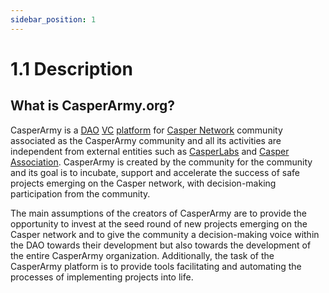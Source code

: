 ```yaml
---
sidebar_position: 1
---
```


# 1.1 Description

## What is CasperArmy.org?

CasperArmy is a <a href="https://docs.casperarmy.org/docs/PRODUCTS%20AND%20SERVICES/2.2%20DAO">DAO</a> <a href="https://docs.casperarmy.org/docs/PRODUCTS%20AND%20SERVICES/2.3%20Venture%20Capital">VC</a>  <a href="https://casper.army">platform</a> for <a href="https://casper.network">Casper Network</a> community associated as the CasperArmy community and all its activities are independent from external entities such as <a href="https://casperlabs.io">CasperLabs</a> and <a href="https://casper.network/network/blog/meet-the-casper-association">Casper Association</a>. CasperArmy is created by the community for the community and its goal is to incubate, support and accelerate the success of safe projects emerging on the Casper network, with decision-making participation from the community.

The main assumptions of the creators of CasperArmy are to provide the opportunity to invest at the seed round of new projects emerging on the Casper network and to give the community a decision-making voice within the DAO towards their development but also towards the development of the entire CasperArmy organization. Additionally, the task of the CasperArmy platform is to provide tools facilitating and automating the processes of implementing projects into life.
